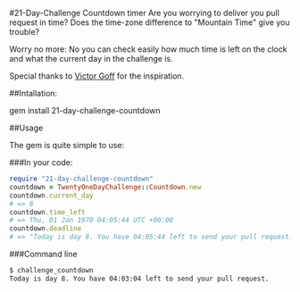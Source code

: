 #21-Day-Challenge Countdown timer
Are you worrying to deliver you pull request in time? Does the time-zone difference to "Mountain Time" give you trouble?

Worry no more:
No you can check easily how much time is left on the clock and what the current day in the challenge is.

Special thanks to [Victor Goff](https://github.com/kotp) for the inspiration.

##Intallation:

gem install 21-day-challenge-countdown

##Usage

The gem is quite simple to use:

###In your code:
```ruby
require "21-day-challenge-countdown"
countdown = TwentyOneDayChallenge::Countdown.new
countdown.current_day
# => 8
countdown.time_left
# => Thu, 01 Jan 1970 04:05:44 UTC +00:00
countdown.deadline
# => "Today is day 8. You have 04:05:44 left to send your pull request."
```
###Command line
```bash
$ challenge_countdown
Today is day 8. You have 04:03:04 left to send your pull request.
```
